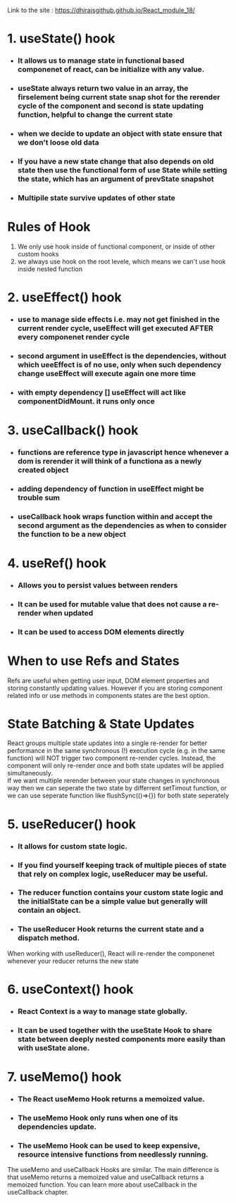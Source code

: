 Link to the site : 
https://dhirajsgithub.github.io/React_module_18/

# 1. useState() hook 
* ### It allows us to manage state in functional based componenet of react, can be initialize with any value.
* ### useState always return two value in an array, the firselement being current state snap shot for the rerender cycle of the component and second is state updating function, helpful to change the current state
* ### when we decide to update an object with state ensure that we don't loose old data
* ### If you have a new state change that also depends on old state then use the functional form of use State while setting the state, which has an argument of prevState snapshot
* ### Multipile state survive updates of other state

# Rules of Hook
1. We only use hook inside of functional component, or inside of other custom hooks
2. we always use hook on the root levele, which means we can't use hook inside nested function

# 2. useEffect() hook
* ### use to manage side effects i.e. may not get finished in the current render cycle, useEffect will get executed AFTER every componenet render cycle
* ### second argument in useEffect is the dependencies, without which ueeEffect is of no use, only when such dependency change useEffect will execute again one more time
* ### with empty dependency [] useEffect will act like componentDidMount. it runs only once

# 3. useCallback() hook 
* ### functions are reference type in javascript hence whenever a dom is rerender it will think of a functiona as a newly created object
* ### adding dependency of function in useEffect might be trouble sum
* ### useCallback hook wraps function within and accept the second argument as the dependencies as when to consider the function to be a new object

# 4. useRef() hook 
* ### Allows you to persist values between renders
* ### It can be used for mutable value that does not cause a re-render when updated
* ### It can be used to access DOM elements directly

# When to use Refs and States
Refs are useful when getting user input, DOM element properties and storing constantly updating values.
However if you are storing component related info or use methods in components states are the best option.

# State Batching & State Updates
React groups multiple state updates into a single re-render for better performance
in the same synchronous (!) execution cycle (e.g. in the same function) will NOT trigger two component re-render cycles.
Instead, the component will only re-render once and both state updates will be applied simultaneously.
<br>
If we want multiple rerender between your state changes in synchronous way then we can seperate the two state by differrent setTimout function, or we can use seperate function like flushSync(()=>{}) for both state seperately

# 5. useReducer() hook
* ### It allows for custom state logic.
* ### If you find yourself keeping track of multiple pieces of state that rely on complex logic, useReducer may be useful.
* ### The reducer function contains your custom state logic and the initialState can be a simple value but generally will contain an object.
* ### The useReducer Hook returns the current state and a dispatch method.
When working with useReducer(), React will re-render the componenet whenever your reducer returns the new state 

# 6. useContext() hook
* ### React Context is a way to manage state globally.
* ### It can be used together with the useState Hook to share state between deeply nested components more easily than with useState alone.

# 7. useMemo() hook
* ### The React useMemo Hook returns a memoized value.
* ### The useMemo Hook only runs when one of its dependencies update.
* ### The useMemo Hook can be used to keep expensive, resource intensive functions from needlessly running.

The useMemo and useCallback Hooks are similar. The main difference is that useMemo returns a memoized value and useCallback returns a memoized function. You can learn more about useCallback in the useCallback chapter.







